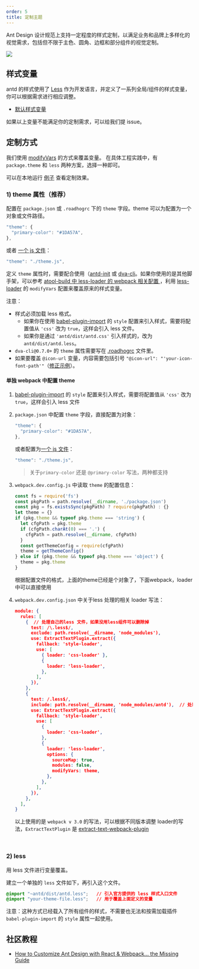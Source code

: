 ```yaml
---
order: 5
title: 定制主题
---
```


Ant Design 设计规范上支持一定程度的样式定制，以满足业务和品牌上多样化的视觉需求，包括但不限于主色、圆角、边框和部分组件的视觉定制。

![](https://zos.alipayobjects.com/rmsportal/zTFoszBtDODhXfLAazfSpYbSLSEeytoG.png)

## 样式变量

antd 的样式使用了 [Less](http://lesscss.org/) 作为开发语言，并定义了一系列全局/组件的样式变量，你可以根据需求进行相应调整。

- [默认样式变量](https://github.com/ant-design/ant-design/blob/master/components/style/themes/default.less)

如果以上变量不能满足你的定制需求，可以给我们提 issue。

## 定制方式

我们使用 [modifyVars](http://lesscss.org/usage/#using-less-in-the-browser-modify-variables) 的方式来覆盖变量。
在具体工程实践中，有 `package.theme` 和 `less` 两种方案，选择一种即可。

可以在本地运行 [例子](https://github.com/ant-design/antd-init/tree/master/examples/customize-antd-theme) 查看定制效果。

### 1) theme 属性（推荐）

配置在 `package.json` 或 `.roadhogrc` 下的 `theme` 字段。theme 可以为配置为一个对象或文件路径。

```js
"theme": {
  "primary-color": "#1DA57A",
},
```

或者 [一个 js 文件](https://github.com/ant-design/antd-init/blob/master/examples/customize-antd-theme/theme.js)：

```js
"theme": "./theme.js",
```

定义 `theme` 属性时，需要配合使用（[antd-init](https://github.com/ant-design/antd-init) 或 [dva-cli](https://github.com/dvajs/dva-cli)。如果你使用的是其他脚手架，可以参考 [atool-build 中 less-loader 的 webpack 相关配置 ](https://github.com/ant-tool/atool-build/blob/a4b3e3eec4ffc09b0e2352d7f9d279c4c28fdb99/src/getWebpackCommonConfig.js#L131-L138)，利用 [less-loader](https://github.com/webpack/less-loader#less-options) 的 `modifyVars` 配置来覆盖原来的样式变量。

注意：

- 样式必须加载 less 格式。
  - 如果你在使用 [babel-plugin-import](https://github.com/ant-design/babel-plugin-import) 的 `style` 配置来引入样式，需要将配置值从 `'css'` 改为 `true`，这样会引入 less 文件。
  - 如果你是通过 `'antd/dist/antd.css'` 引入样式的，改为 `antd/dist/antd.less`。
- `dva-cli@0.7.0+` 的 `theme` 属性需要写在 [.roadhogrc](https://github.com/dvajs/dva-example-user-dashboard/commit/d6da33b3a6e18eb7f003752a4b00b5a660747c31) 文件里。
- 如果要覆盖 `@icon-url` 变量，内容需要包括引号 `"@icon-url": "'your-icon-font-path'"`（[修正示例](https://github.com/visvadw/dvajs-user-dashboard/pull/2)）。


#### 单独 webpack 中配置 theme


1.  [babel-plugin-import](https://github.com/ant-design/babel-plugin-import) 的 `style` 配置来引入样式，需要将配置值从 `'css'` 改为 `true`，这样会引入 less 文件


2. `package.json` 中配置 `theme` 字段，直接配置为对象：

   ```js
   "theme": {
     "primary-color": "#1DA57A",
   },
   ```

   或者配置为[一个 js 文件](https://github.com/ant-design/antd-init/blob/master/examples/customize-antd-theme/theme.js)：

   ```js
   "theme": "./theme.js",
   ```

   > 关于`primary-color`  还是 `@primary-color` 写法，两种都支持


3. `webpack.dev.config.js` 中读取 `theme` 的配置信息：

   ```js
   const fs = require('fs')
   const pkgPath = path.resolve(__dirname, './package.json')
   const pkg = fs.existsSync(pkgPath) ? require(pkgPath) : {}
   let theme = {}
   if (pkg.theme && typeof pkg.theme === 'string') {
     let cfgPath = pkg.theme
     if (cfgPath.charAt(0) === '.') {
       cfgPath = path.resolve(__dirname, cfgPath)
     }
     const getThemeConfig = require(cfgPath)
     theme = getThemeConfig()
   } else if (pkg.theme && typeof pkg.theme === 'object') {
     theme = pkg.theme
   }
   ```

   根据配置文件的格式，上面的theme已经是个对象了，下面webpack，loader中可以直接使用

4. `webpack.dev.config.json` 中关于less 处理的相关 loader 写法：

   ```json
   module: {
     rules: [
       {  // 处理自己的less 文件，如果没用less组件可以删除掉
         test: /\.less$/, 
         exclude: path.resolve(__dirname, 'node_modules'),  
         use: ExtractTextPlugin.extract({
           fallback: 'style-loader',
           use: [
             { loader: 'css-loader' },
             {
               loader: 'less-loader',
             },
           ],
         }),
       },
       {
         test: /.less$/,
         include: path.resolve(__dirname, 'node_modules/antd'),  // 处理antd 组件的 less 必须有
         use: ExtractTextPlugin.extract({
           fallback: 'style-loader',
           use: [
             {
               loader: 'css-loader',
             },
             {
               loader: 'less-loader',
               options: {
                 sourceMap: true,
                 modules: false,
                 modifyVars: theme,
               },
             },
           ],
         }),
       },
     ],
   }
   ```

   以上使用的是 `webpack v 3.0` 的写法，可以根据不同版本调整 loader的写法，`ExtractTextPlugin`  是  [extract-text-webpack-plugin](https://www.npmjs.com/package/extract-text-webpack-plugin) 

   ​

### 2) less

用 less 文件进行变量覆盖。

建立一个单独的 `less` 文件如下，再引入这个文件。

   ```css
   @import "~antd/dist/antd.less";   // 引入官方提供的 less 样式入口文件
   @import "your-theme-file.less";   // 用于覆盖上面定义的变量
   ```

注意：这种方式已经载入了所有组件的样式，不需要也无法和按需加载插件 `babel-plugin-import` 的 `style` 属性一起使用。

## 社区教程

- [How to Customize Ant Design with React & Webpack… the Missing Guide](https://medium.com/@GeoffMiller/how-to-customize-ant-design-with-react-webpack-the-missing-guide-c6430f2db10f)
